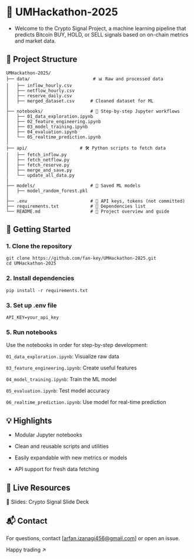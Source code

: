 # 📘 UMHackathon-2025

- Welcome to the Crypto Signal Project, a machine learning pipeline that predicts Bitcoin BUY, HOLD, or SELL signals based on on-chain metrics and market data.

## 📂 Project Structure

```
UMHackathon-2025/
├── data/                        # 📊 Raw and processed data
│   ├── inflow_hourly.csv
│   ├── netflow_hourly.csv
│   ├── reserve_daily.csv
│   ├── merged_dataset.csv      # Cleaned dataset for ML
│
├── notebooks/                  # 📓 Step-by-step Jupyter workflows
│   ├── 01_data_exploration.ipynb
│   ├── 02_feature_engineering.ipynb
│   ├── 03_model_training.ipynb
│   ├── 04_evaluation.ipynb
│   └── 05_realtime_prediction.ipynb
│
├── api/                    # 🛠️ Python scripts to fetch data
│   ├── fetch_inflow.py
│   ├── fetch_netflow.py
│   ├── fetch_reserve.py
│   ├── merge_and_save.py
│   └── update_all_data.py
|
├── models/                     # 🤖 Saved ML models
│   ├── model_random_forest.pkl
│
├── .env                        # 🔐 API keys, tokens (not committed)
├── requirements.txt            # 📆 Dependencies list
└── README.md                   # 📘️ Project overview and guide
```


## 🚀 Getting Started

### 1. Clone the repository
```
git clone https://github.com/fan-key/UMHackathon-2025.git
cd UMHackathon-2025
```
### 2. Install dependencies
```
pip install -r requirements.txt
```
### 3. Set up .env file
```
API_KEY=your_api_key
```
### 5. Run notebooks

Use the notebooks in order for step-by-step development:

```01_data_exploration.ipynb```: Visualize raw data

```03_feature_engineering.ipynb```: Create useful features

```04_model_training.ipynb```: Train the ML model

```05_evaluation.ipynb```: Test model accuracy

```06_realtime_prediction.ipynb```: Use model for real-time prediction

## 💡 Highlights

- Modular Jupyter notebooks

- Clean and reusable scripts and utilities

- Easily expandable with new metrics or models

- API support for fresh data fetching

## 📅 Live Resources



📑 Slides: Crypto Signal Slide Deck

## 📬 Contact

For questions, contact [arfan.izanagi456@gmail.com] or open an issue.

Happy trading ↗️

